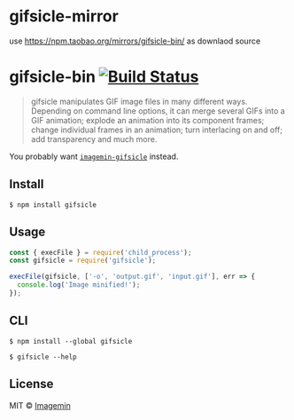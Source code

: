 # gifsicle-mirror

use https://npm.taobao.org/mirrors/gifsicle-bin/ as downlaod source

# gifsicle-bin [![Build Status](https://travis-ci.org/imagemin/gifsicle-bin.svg?branch=master)](https://travis-ci.org/imagemin/gifsicle-bin)

> gifsicle manipulates GIF image files in many different ways. Depending on command line options, it can merge several GIFs into a GIF animation; explode an animation into its component frames; change individual frames in an animation; turn interlacing on and off; add transparency and much more.

You probably want [`imagemin-gifsicle`](https://github.com/imagemin/imagemin-gifsicle) instead.

## Install

```
$ npm install gifsicle
```

## Usage

```js
const { execFile } = require('child_process');
const gifsicle = require('gifsicle');

execFile(gifsicle, ['-o', 'output.gif', 'input.gif'], err => {
  console.log('Image minified!');
});
```

## CLI

```
$ npm install --global gifsicle
```

```
$ gifsicle --help
```

## License

MIT © [Imagemin](https://github.com/imagemin)
